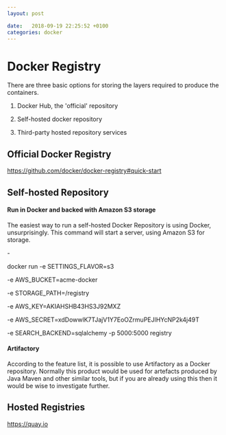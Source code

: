 ```yaml
---
layout: post

date:   2018-09-19 22:25:52 +0100
categories: docker
---
```

Docker Registry
===============

There are three basic options for storing the layers required to produce
the containers.

1.  Docker Hub, the 'official' repository

2.  Self-hosted docker repository

3.  Third-party hosted repository services

Official Docker Registry
------------------------

<https://github.com/docker/docker-registry#quick-start>

Self-hosted Repository
----------------------

#### Run in Docker and backed with Amazon S3 storage

The easiest way to run a self-hosted Docker Repository is using Docker,
unsurprisingly. This command will start a server, using Amazon S3 for
storage.

\-

docker run -e SETTINGS\_FLAVOR=s3  

-e AWS\_BUCKET=acme-docker  

-e STORAGE\_PATH=/registry  

-e AWS\_KEY=AKIAHSHB43HS3J92MXZ  

-e AWS\_SECRET=xdDowwlK7TJajV1Y7EoOZrmuPEJlHYcNP2k4j49T  

-e SEARCH\_BACKEND=sqlalchemy -p 5000:5000 registry

#### Artifactory

According to the feature list, it is possible to use Artifactory as a
Docker repository. Normally this product would be used for artefacts
produced by Java Maven and other similar tools, but if you are already
using this then it would be wise to investigate further.

Hosted Registries
-----------------

<https://quay.io>
